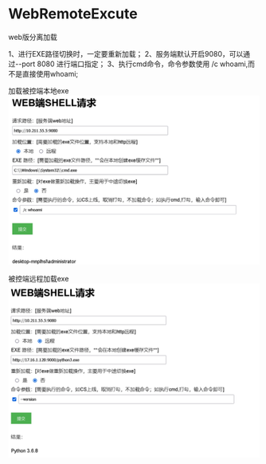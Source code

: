 # WebRemoteExcute
web版分离加载  




1、进行EXE路径切换时，一定要重新加载；
2、服务端默认开启9080，可以通过--port 8080 进行端口指定；
3、执行cmd命令，命令参数使用 /c whoami,而不是直接使用whoami;



加载被控端本地exe
 ![Image text](https://github.com/1f3lse/WebRemoteExcute/blob/main/local.jpg)

 被控端远程加载exe
 ![Image text](https://github.com/1f3lse/WebRemoteExcute/blob/main/remote.jpg)


 
